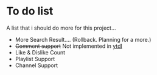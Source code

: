 # To do list
A list that i should do more for this project...

- More Search Result.... (Rollback. Planning for a more.)
- ~~Comment support~~ Not implemented in [ytdl](https://npmjs.com/ytdl-core)
- Like & Dislike Count 
- Playlist Support
- Channel Support
